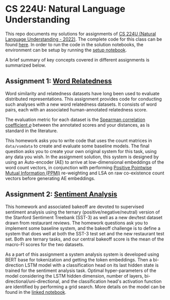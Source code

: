 # CS 224U: Natural Language Understanding
This repo documents my solutions for  assignments of 
[CS 224U (Natural Language Understanding - 2022)](http://web.stanford.edu/class/cs224u/). The complete code for this
class can be found [here](https://github.com/cgpotts/cs224u). In order to run the code in the solution notebooks, the
environment can be setup by running the [setup notebook](setup.ipynb).

A brief summary of key concepts covered in different assignments is summarized below.

## Assignment 1: [Word Relatedness](hw_wordrelatedness.ipynb)
Word similarity and relatedness datasets have long been used to evaluate distributed representations. 
This assignment provides code for conducting such analyses with a new word relatedness datasets. 
It consists of word pairs, each with an associated human-annotated relatedness score.

The evaluation metric for each dataset is the 
[Spearman correlation coefficient  𝜌](https://en.wikipedia.org/wiki/Spearman%27s_rank_correlation_coefficient) between 
the annotated scores and your distances, as is standard in the literature.

This homework asks you to write code that uses the count matrices in `data/vsmdata` to create and 
evaluate some baseline models. The final question asks you to create your own original system for this task, 
using any data you wish. In the assignment solution, this system is designed by using an Auto-encoder (AE) to 
arrive at low-dimensional embeddings of the word count vectors, in conjunction with performing 
[Positive Pointwise Mutual Information (PPMI)](https://en.wikipedia.org/wiki/Pointwise_mutual_information) re-weighting 
and LSA on raw co-existence count vectors before generating AE embeddings. 

## Assignment 2: [Sentiment Analysis](hw_sentiment.ipynb)
This homework and associated bakeoff are devoted to supervised sentiment analysis using the ternary 
(positive/negative/neutral) version of the Stanford Sentiment Treebank (SST-3) as well as a new 
dev/test dataset drawn from restaurant reviews. The homework questions ask you to implement some 
baseline system, and the bakeoff challenge is to define a system that does well at both the SST-3 test 
set and the new restaurant test set. Both are ternary tasks, and our central bakeoff score is the mean of 
the macro-FI scores for the two datasets.

As a part of this assignment a system analysis system is developed using BERT base for tokenization and getting
the token embeddings. Then a bi-direction LSTM model with a classification head on its last hidden state is 
trained for the sentiment analysis task. Optimal hyper-parameters of the model considering the LSTM hidden dimension,
number of layers, bi-directional/uni-directional, and the classification head's activation function are identified
by performing a grid search. More details on the model can be found in the [linked notebook](hw_sentiment.ipynb).
